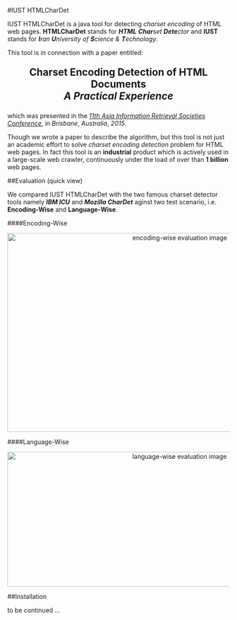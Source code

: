 #IUST HTMLCharDet

IUST HTMLCharDet is a java tool for detecting *charset encoding* of HTML web pages. **HTMLCharDet** stands for _**HTML** **Char**set **Dete**ctor_ and **IUST** stands for _**I**ran **U**niversity of **S**cience & **T**echnology_.

This tool is in connection with a paper entitled:  
<p align=center style="font-size:160%;">
 <b>Charset Encoding Detection of HTML Documents</b></br>
 <em><b>A Practical Experience</b></em></br>
</p>

which was presented in the *[11th Asia Information Retrieval Societies Conference][1]*, in *Brisbane*, *Australia*, *2015*.

Though we wrote a paper to describe the algorithm, but this tool is not just an academic effort to solve *charset encoding detection* problem for HTML web pages. In fact this tool is an **industrial** product which is actively used in a large-scale web crawler,  continuously under the load of over than **1 billion** web pages.

##Evaluation (quick view)

We compared IUST HTMLCharDet with the two famous charset detector tools namely _**IBM ICU**_ and _**Mozilla CharDet**_ aginst two test scenario, i.e. **Encoding-Wise** and **Language-Wise**.

####Encoding-Wise

<p align=center>
<img src="https://cloud.githubusercontent.com/assets/14090324/12004200/d8270428-ab5a-11e5-9017-86e6751f5420.jpg" alt="encoding-wise evaluation image" height="450" width="766">
</img>
</p>

####Language-Wise

<p align=center>
<img src="https://cloud.githubusercontent.com/assets/14090324/12004167/c8ab04ce-ab58-11e5-9481-17d9c14d9caf.jpg" alt="language-wise evaluation image" height="305" width="765">
</img>
</p>
##Installation

to be continued ...

[1]: http://airs-conference.org/2015/program.html
[encoding-wise-eval]:https://cloud.githubusercontent.com/assets/14090324/12002691/78800784-ab1b-11e5-8fcd-3bdee1098ed3.jpg
